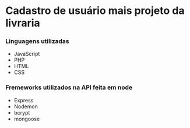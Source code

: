 # Cadastro de usuário mais projeto da livraria

<h3>Linguagens utilizadas </h3>
<ul>
    <li>JavaScript</li>
    <li>PHP</li>
    <li>HTML</li>
    <li>CSS</li>
</ul>

<h3>Fremeworks utilizados na API feita em node</h3>
<ul>
    <li>Express</li>
    <li>Nodemon</li>
    <li>bcrypt</li>
    <li>mongoose</li>
</ul>
